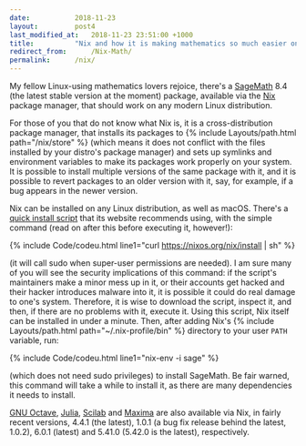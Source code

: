 ```yaml
---
date:			2018-11-23
layout:			post4
last_modified_at: 	2018-11-23 23:51:00 +1000
title:			"Nix and how it is making mathematics so much easier on Linux"
redirect_from:		/Nix-Math/
permalink:		/nix/
---
```


My fellow Linux-using mathematics lovers rejoice, there's a [SageMath](http://www.sagemath.org/) 8.4 (the latest stable version at the moment) package, available via the [Nix](https://nixos.org/nix) package manager, that should work on any modern Linux distribution.

For those of you that do not know what Nix is, it is a cross-distribution package manager, that installs its packages to {% include Layouts/path.html path="/nix/store" %} (which means it does not conflict with the files installed by your distro's package manager) and sets up symlinks and environment variables to make its packages work properly on your system. It is possible to install multiple versions of the same package with it, and it is possible to revert packages to an older version with it, say, for example, if a bug appears in the newer version.

Nix can be installed on any Linux distribution, as well as macOS. There's a [quick install script](https://nixos.org/nix/install) that its website recommends using, with the simple command (read on after this before executing it, however!):

{% include Code/codeu.html line1="curl https://nixos.org/nix/install | sh" %}

(it will call sudo when super-user permissions are needed). I am sure many of you will see the security implications of this command: if the script's maintainers make a minor mess up in it, or their accounts get hacked and their hacker introduces malware into it, it is possible it could do real damage to one's system. Therefore, it is wise to download the script, inspect it, and then, if there are no problems with it, execute it. Using this script, Nix itself can be installed in under a minute. Then, after adding Nix's {% include Layouts/path.html path="~/.nix-profile/bin" %} directory to your user `PATH` variable, run:

{% include Code/codeu.html line1="nix-env -i sage" %}

(which does not need sudo privileges) to install SageMath. Be fair warned, this command will take a while to install it, as there are many dependencies it needs to install.

[GNU Octave](https://www.gnu.org/software/octave/), [Julia](https://julialang.org/), [Scilab](http://scilab.org/) and [Maxima](http://maxima.sourceforge.net/) are also available via Nix, in fairly recent versions, 4.4.1 (the latest), 1.0.1 (a bug fix release behind the latest, 1.0.2), 6.0.1 (latest) and 5.41.0 (5.42.0 is the latest), respectively.

